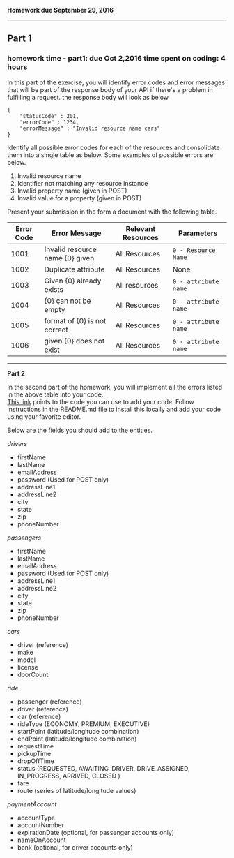 **Homework due September 29, 2016**

----

## **Part 1**

### homework time - part1: due Oct 2,2016  time spent on coding:  4 hours


In this part of the exercise, you will identify error codes and error messages that will be part of the response body of your API if there's a problem
in fulfilling a request. the response body will look as below

```
{
    "statusCode" : 201,
    "errorCode" : 1234,
    "errorMessage" : "Invalid resource name cars"
}

```

Identify all possible error codes for each of the resources and consolidate them into a single table as below. Some 
examples of possible errors are below.

1. Invalid resource name
2. Identifier not matching any resource instance
3. Invalid property name (given in POST)
4. Invalid value for a property (given in POST)

Present your submission in the form a document with the following table. 

Error Code  | Error Message    | Relevant Resources  | Parameters
----------- | ----------|------------ |-----
 1001  | Invalid resource name {0} given  | All Resources  | `0 - Resource Name`
 1002  | Duplicate attribute | All Resources | None
 1003  | Given {0} already exists | All resources | `0 - attribute name`
 1004  | {0} can not be empty | All Resources  | `0 - attribute name`
 1005  | format of {0} is not correct  | All Resources  | `0 - attribute name`
 1006  | given {0} does not exist | All Resources  | `0 - attribute name` 
 -------

**Part 2**

In the second part of the homework, you will implement all the errors listed in the above table into your code.  
[This link](https://bitbucket.org/appcmusv/transportation-express-api) points to the code you can use to add your code.
Follow instructions in the README.md file to install this locally and add your code using your favorite editor.

Below are the fields you should add to the entities. 

_drivers_

- firstName
- lastName
- emailAddress
- password (Used for POST only)
- addressLine1
- addressLine2
- city
- state
- zip
- phoneNumber

_passengers_

- firstName
- lastName
- emailAddress
- password (Used for POST only)
- addressLine1
- addressLine2
- city
- state
- zip
- phoneNumber

_cars_

- driver (reference)
- make
- model
- license
- doorCount

_ride_

- passenger (reference)
- driver (reference)
- car (reference)
- rideType (ECONOMY, PREMIUM, EXECUTIVE)
- startPoint  (latitude/longitude combination)
- endPoint (latitude/longitude combination)
- requestTime
- pickupTime
- dropOffTime
- status (REQUESTED, AWAITING_DRIVER, DRIVE_ASSIGNED, IN_PROGRESS, ARRIVED, CLOSED )
- fare
- route (series of latitude/longitude values)

_paymentAccount_

- accountType
- accountNumber
- expirationDate (optional, for passenger accounts only)
- nameOnAccount
- bank (optional, for driver accounts only)

